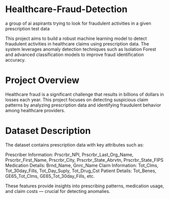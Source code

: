 # Healthcare-Fraud-Detection
a group of ai aspirants trying to look for fraudulent activities in a given prescription test data

This project aims to build a robust machine learning model to detect fraudulent activities in healthcare claims using prescription data. The system leverages anomaly detection techniques such as Isolation Forest and advanced classification models to improve fraud identification accuracy.


# Project Overview
Healthcare fraud is a significant challenge that results in billions of dollars in losses each year. This project focuses on detecting suspicious claim patterns by analyzing prescription data and identifying fraudulent behavior among healthcare providers.

# Dataset Description
The dataset contains prescription data with key attributes such as:

Prescriber Information: Prscrbr_NPI, Prscrbr_Last_Org_Name, Prscrbr_First_Name, Prscrbr_City, Prscrbr_State_Abrvtn, Prscrbr_State_FIPS
Medication Details: Brnd_Name, Gnrc_Name
Claim Information: Tot_Clms, Tot_30day_Fills, Tot_Day_Suply, Tot_Drug_Cst
Patient Details: Tot_Benes, GE65_Tot_Clms, GE65_Tot_30day_Fills, etc.

These features provide insights into prescribing patterns, medication usage, and claim costs — crucial for detecting anomalies.

